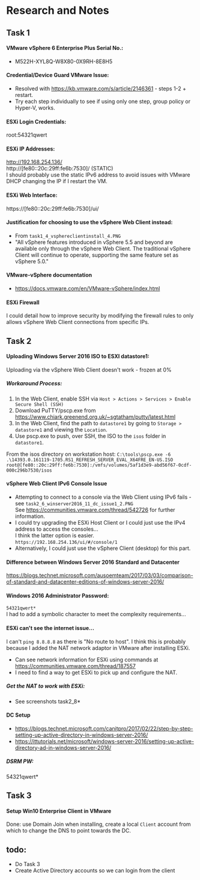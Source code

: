 # Research and Notes

## Task 1

#### VMware vSphere 6 Enterprise Plus Serial No.:
* M522H-XYL8Q-W8X80-0X9RH-8E8H5

#### Credential/Device Guard VMware Issue:
* Resolved with https://kb.vmware.com/s/article/2146361 - steps 1-2 + restart.
* Try each step individually to see if using only one step, group policy or Hyper-V, works.

#### ESXi Login Credentials:
root:54321qwert

#### ESXi IP Addresses:
http://192.168.254.136/  
http://[fe80::20c:29ff:fe6b:7530]/ (STATIC)  
I should probably use the static IPv6 address to avoid issues with VMware DHCP changing the IP if I restart the VM.

#### ESXi Web Interface:
https://[fe80::20c:29ff:fe6b:7530]/ui/

#### Justification for choosing to use the vSphere Web Client instead:
* From `task1_4_vsphereclientinstall_4.PNG`
* "All vSphere features introduced in vSphere 5.5 and beyond are available only through the vSphere Web Client. The traditional vSphere Client will continue to operate, supporting the same feature set as vSphere 5.0."

#### VMware-vSphere documentation
* https://docs.vmware.com/en/VMware-vSphere/index.html

#### ESXi Firewall
I could detail how to improve security by modifying the firewall rules to only allows vSphere Web Client connections from specific IPs.

## Task 2

#### Uploading Windows Server 2016 ISO to ESXI datastore1:
Uploading via the vSphere Web Client doesn't work - frozen at 0%
##### Workaround Process:
1. In the Web Client, enable SSH via `Host > Actions > Services > Enable Secure Shell (SSH)`
2. Download PuTTY/pscp.exe from https://www.chiark.greenend.org.uk/~sgtatham/putty/latest.html
3. In the Web Client, find the path to `datastore1` by going to `Storage > datastore1` and viewing the `Location`.
4. Use pscp.exe to push, over SSH, the ISO to the `isos` folder in `datastore1`.

From the isos directory on workstation host:
`C:\tools\pscp.exe -6 .\14393.0.161119-1705.RS1_REFRESH_SERVER_EVAL_X64FRE_EN-US.ISO root@[fe80::20c:29ff:fe6b:7530]:/vmfs/volumes/5af1d3e9-abd56f67-0cdf-000c296b7530/isos`

#### vSphere Web Client IPv6 Console Issue
* Attempting to connect to a console via the Web Client using IPv6 fails - see `task2_6_winserver2016_11_dc_issue1_2.PNG`  
See https://communities.vmware.com/thread/542726 for further information.  
* I could try upgrading the ESXi Host Client or I could just use the IPv4 address to access the consoles...  
I think the latter option is easier.  
`https://192.168.254.136/ui/#/console/1`
* Alternatively, I could just use the vSphere Client (desktop) for this part.

#### Difference between Windows Server 2016 Standard and Datacenter
https://blogs.technet.microsoft.com/ausoemteam/2017/03/03/comparison-of-standard-and-datacenter-editions-of-windows-server-2016/

#### Windows 2016 Administrator Password:
`54321qwert*`  
I had to add a symbolic character to meet the complexity requirements...

#### ESXi can't see the internet issue...
I can't `ping 8.8.8.8` as there is "No route to host". I think this is probably because I added the NAT network adaptor in VMware after installing ESXi.  
* Can see network information for ESXi using commands at https://communities.vmware.com/thread/187557
* I need to find a way to get ESXi to pick up and configure the NAT.

##### Get the NAT to work with ESXi:
* See screenshots task2_8*

#### DC Setup
* https://blogs.technet.microsoft.com/canitpro/2017/02/22/step-by-step-setting-up-active-directory-in-windows-server-2016/
* https://ittutorials.net/microsoft/windows-server-2016/setting-up-active-directory-ad-in-windows-server-2016/

##### DSRM PW:
54321qwert*

## Task 3

#### Setup Win10 Enterprise Client in VMware
Done: use Domain Join when installing, create a local `Client` account from which to change the DNS to point towards the DC.

## **todo:**
* Do Task 3
 * Create Active Directory accounts so we can login from the client

